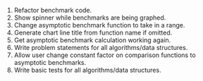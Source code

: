 1. Refactor benchmark code.
1. Show spinner while benchmarks are being graphed.
1. Change asymptotic benchmark function to take in a range.
1. Generate chart line title from function name if omitted.
1. Get asymptotic benchmark calculation working again.
1. Write problem statements for all algorithms/data structures.
1. Allow user change constant factor on comparison functions to asymptotic benchmarks.
1. Write basic tests for all algorithms/data structures.
